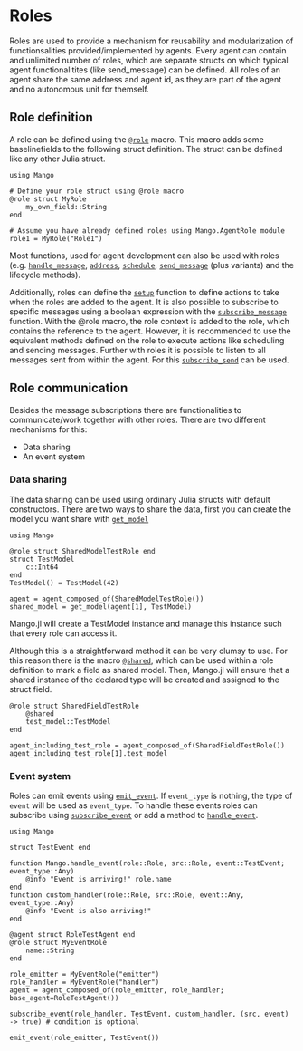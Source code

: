 # Roles

Roles are used to provide a mechanism for reusability and modularization of functionsalities provided/implemented by agents. Every agent can contain and unlimited number of roles, which are separate structs on which typical agent functionalitites (like send_message) can be defined. All roles of an agent share the same address and agent id, as they are part of the agent and no autonomous unit for themself. 

## Role definition

A role can be defined using the [`@role`](@ref) macro. This macro adds some baselinefields to the following struct definition. The struct can be defined like any other Julia struct.

```@example
using Mango

# Define your role struct using @role macro
@role struct MyRole
    my_own_field::String
end

# Assume you have already defined roles using Mango.AgentRole module
role1 = MyRole("Role1")
```

Most functions, used for agent development can also be used with roles (e.g. [`handle_message`](@ref), [`address`](@ref), [`schedule`](@ref), [`send_message`](@ref) (plus variants) and the lifecycle methods).  

Additionally, roles can define the [`setup`](@ref) function to define actions to take when the roles are added to the agent. It is also possible to subscribe to specific messages using a boolean expression with the [`subscribe_message`](@ref) function. With the @role macro, the role context is added to the role, which contains the reference to the agent. However, it is recommended to use the equivalent methods defined on the role to execute actions like scheduling and sending messages. Further with roles it is possible to listen to all messages sent from within the agent. For this [`subscribe_send`](@ref) can be used.

## Role communication

Besides the message subscriptions there are functionalities to communicate/work together with other roles. There are two different mechanisms for this:
* Data sharing
* An event system

### Data sharing

The data sharing can be used using ordinary Julia structs with default constructors. There are two ways to share the data, first you can create the model you want share with
[`get_model`](@ref)

```@example model_example
using Mango

@role struct SharedModelTestRole end
struct TestModel
    c::Int64
end
TestModel() = TestModel(42)

agent = agent_composed_of(SharedModelTestRole())
shared_model = get_model(agent[1], TestModel)
```

Mango.jl will create a TestModel instance and manage this instance such that every role can access it. 

Although this is a straightforward method it can be very clumsy to use. For this reason there is the macro [`@shared`](@ref), which can be used within a role definition
to mark a field as shared model. Then, Mango.jl will ensure that a shared instance of the declared type will be created and assigned to the struct field.

```@example model_example
@role struct SharedFieldTestRole
    @shared 
    test_model::TestModel
end

agent_including_test_role = agent_composed_of(SharedFieldTestRole())
agent_including_test_role[1].test_model
```


### Event system


Roles can emit events using [`emit_event`](@ref). If `event_type` is nothing, the type of `event` will be used as `event_type`. To handle these events roles can subscribe using [`subscribe_event`](@ref) or add a method to [`handle_event`](@ref).

```@example
using Mango

struct TestEvent end

function Mango.handle_event(role::Role, src::Role, event::TestEvent; event_type::Any)
    @info "Event is arriving!" role.name
end
function custom_handler(role::Role, src::Role, event::Any, event_type::Any)
    @info "Event is also arriving!"
end

@agent struct RoleTestAgent end
@role struct MyEventRole 
    name::String
end

role_emitter = MyEventRole("emitter")
role_handler = MyEventRole("handler")
agent = agent_composed_of(role_emitter, role_handler; base_agent=RoleTestAgent())

subscribe_event(role_handler, TestEvent, custom_handler, (src, event) -> true) # condition is optional

emit_event(role_emitter, TestEvent())
```